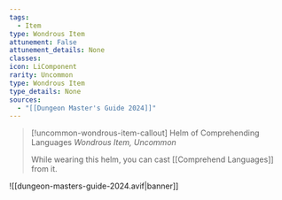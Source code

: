```yaml
---
tags:
  - Item
type: Wondrous Item
attunement: False
attunement_details: None
classes:
icon: LiComponent
rarity: Uncommon
type: Wondrous Item
type_details: None
sources: 
  - "[[Dungeon Master's Guide 2024]]"
---
```

>[!uncommon-wondrous-item-callout] Helm of Comprehending Languages
>_Wondrous Item, Uncommon_
>
>While wearing this helm, you can cast [[Comprehend Languages]] from it.
>


![[dungeon-masters-guide-2024.avif|banner]]